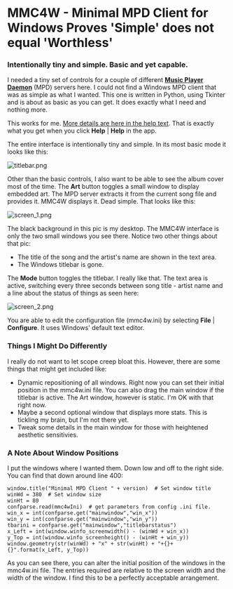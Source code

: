 # MMC4W - Minimal MPD Client for Windows Proves 'Simple' does not equal 'Worthless'
### Intentionally tiny and simple. Basic and yet capable.

I needed a tiny set of controls for a couple of different **[Music Player Daemon](https://www.musicpd.org/)** (MPD) servers here.  I could not find a Windows MPD client that was as simple as what I wanted.
This one is written in Python, using Tkinter and is about as basic as you can get. It does exactly what I need and nothing more.

This works for me. [More details are here in the help text](https://github.com/drgerg/mmc4w/blob/main/code/mmc4w_help.md).  That is exactly what you get when you click **Help** | **Help** in the app.

The entire interface is intentionally tiny and simple. In its most basic mode it looks like this:

![titlebar.png](https://github.com/drgerg/mmc4w/blob/main/code/_internal/titlebar.png)

Other than the basic controls, I also want to be able to see the album cover most of the time.  The **Art** button toggles a small window to display embedded art.  The MPD server extracts it from the current song file and provides it.  MMC4W displays it. Dead simple.  That looks like this:

![screen_1.png](https://github.com/drgerg/mmc4w/blob/main/code/_internal/screen_1.png)

The black background in this pic is my desktop.  The MMC4W interface is only the two small windows you see there.  Notice two other things about that pic:

- The title of the song and the artist's name are shown in the text area.
- The Windows titlebar is gone.

The **Mode** button toggles the titlebar.  I really like that.  The text area is active, switching every three seconds between song title - artist name and a line about the status of things as seen here:

![screen_2.png](https://github.com/drgerg/mmc4w/blob/main/code/_internal/screen_2.png)

You are able to edit the configuration file (mmc4w.ini) by selecting **File** | **Configure**.  It uses Windows' default text editor.

### Things I Might Do Differently

I really do not want to let scope creep bloat this.  However, there are some things that might get included like:

- Dynamic repositioning of all windows.  Right now you can set their initial position in the mmc4w.ini file.  You can also drag the main window if the titlebar is active.  The Art window, however is static. I'm OK with that right now.
- Maybe a second optional window that displays more stats. This is tickling my brain, but I'm not there yet.
- Tweak some details in the main window for those with heightened aesthetic sensitivies. 

### A Note About Window Positions

I put the windows where I wanted them.  Down low and off to the right side.  You can find that down around line 400:

```
window.title("Minimal MPD Client " + version)  # Set window title
winWd = 380  # Set window size
winHt = 80
confparse.read(mmc4wIni)  # get parameters from config .ini file.
win_x = int(confparse.get("mainwindow","win_x"))
win_y = int(confparse.get("mainwindow","win_y"))
tbarini = confparse.get("mainwindow","titlebarstatus")
x_Left = int(window.winfo_screenwidth() - (winWd + win_x))
y_Top = int(window.winfo_screenheight() - (winHt + win_y))
window.geometry(str(winWd) + "x" + str(winHt) + "+{}+{}".format(x_Left, y_Top))
```
As you can see there, you can alter the initial position of the windows in the mmc4w.ini file.  The entries required are relative to the screen width and the width of the window.
I find this to be a perfectly acceptable arrangement.
